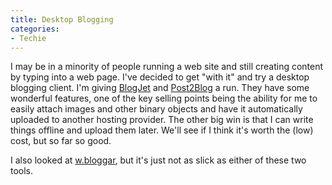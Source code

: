```yaml
---
title: Desktop Blogging
categories:
- Techie
---
```


I may be in a minority of people running a web site and still creating content by typing into a web page. I've decided to get "with it" and try a desktop blogging client. I'm giving [BlogJet](http://blogjet.com/) and [Post2Blog](http://www.bytescout.com/post2blog.html) a run. They have some wonderful features, one of the key selling points being the ability for me to easily attach images and other binary objects and have it automatically uploaded to another hosting provider. The other big win is that I can write things offline and upload them later. We'll see if I think it's worth the (low) cost, but so far so good.

I also looked at [w.bloggar](http://www.wbloggar.com/), but it's just not as slick as either of these two tools.
